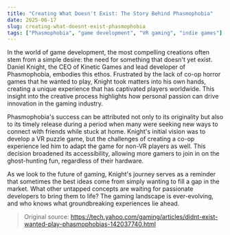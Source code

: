 ```yaml
---
title: "Creating What Doesn't Exist: The Story Behind Phasmophobia"
date: 2025-06-17
slug: creating-what-doesnt-exist-phasmophobia
tags: ["Phasmophobia", "game development", "VR gaming", "indie games"]
---
```


In the world of game development, the most compelling creations often stem from a simple desire: the need for something that doesn't yet exist. Daniel Knight, the CEO of Kinetic Games and lead developer of Phasmophobia, embodies this ethos. Frustrated by the lack of co-op horror games that he wanted to play, Knight took matters into his own hands, creating a unique experience that has captivated players worldwide. This insight into the creative process highlights how personal passion can drive innovation in the gaming industry.

Phasmophobia's success can be attributed not only to its originality but also to its timely release during a period when many were seeking new ways to connect with friends while stuck at home. Knight's initial vision was to develop a VR puzzle game, but the challenges of creating a co-op experience led him to adapt the game for non-VR players as well. This decision broadened its accessibility, allowing more gamers to join in on the ghost-hunting fun, regardless of their hardware.

As we look to the future of gaming, Knight's journey serves as a reminder that sometimes the best ideas come from simply wanting to fill a gap in the market. What other untapped concepts are waiting for passionate developers to bring them to life? The gaming landscape is ever-evolving, and who knows what groundbreaking experiences lie ahead.

> Original source: https://tech.yahoo.com/gaming/articles/didnt-exist-wanted-play-phasmophobias-142037740.html